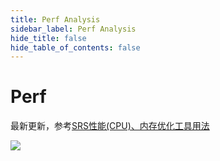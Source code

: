 ```yaml
---
title: Perf Analysis
sidebar_label: Perf Analysis 
hide_title: false
hide_table_of_contents: false
---
```


# Perf

最新更新，参考[SRS性能(CPU)、内存优化工具用法](https://www.jianshu.com/p/6d4a89359352)

![](https://ossrs.net/gif/v1/sls.gif?site=ossrs.io&path=/lts/doc/zh/v4/perf)


